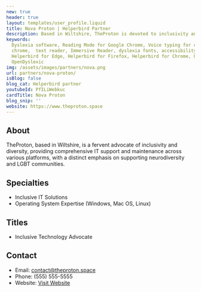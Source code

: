 ```yaml
---
new: true
header: true
layout: templates/user_profile.liquid
title: Nova Proton | Helperbird Partner
description: Based in Wiltshire, TheProton is devoted to inclusivity and diversity, providing IT support and maintenance for various home and business sites. Their expertise spans from Windows and Mac OS to Linux, with a strong emphasis on supporting neurodiversity and LGBT communities. TheProton's dedication aligns with Helperbird's mission, making this partnership a stride towards a more inclusive digital world
keywords:
  Dyslexia software, Reading Mode for Google Chrome, Voice typing for chrome, Text to speech for
  chrome,  text reader, Immersive Reader, dyslexia fonts, accessibility software, dyslexia software,
  Helperbird for Edge, Helperbird for Firefox, Helperbird for Chrome, Opendyslexic for Chrome,
  OpenDyslexic
img: /assets/images/partners/nova.png
url: partners/nova-proton/
isBlog: false
blog_cat: Helperbird partner
youtubeId: PfILiWebkuc
cardTitle: Nova Proton
blog_snip: ''
website: https://www.theproton.space
---
```




## About
TheProton, based in Wiltshire, is a fervent advocate of inclusivity and diversity, providing comprehensive IT support and maintenance across various platforms, with a distinct emphasis on supporting neurodiversity and LGBT communities.

## Specialties
- Inclusive IT Solutions
- Operating System Expertise (Windows, Mac OS, Linux)

## Titles
- Inclusive Technology Advocate

## Contact
- Email: contact@theproton.space
- Phone: (555) 555-5555
- Website: [Visit Website](https://www.theproton.space)
